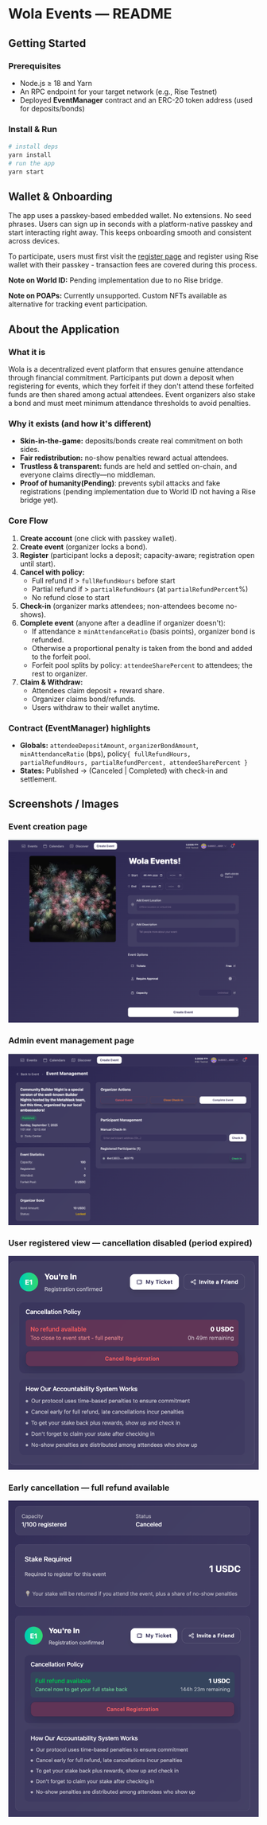 # Wola Events — README

## Getting Started

### Prerequisites
- Node.js ≥ 18 and Yarn
- An RPC endpoint for your target network (e.g., Rise Testnet)
- Deployed **EventManager** contract and an ERC-20 token address (used for deposits/bonds)

### Install & Run
```bash
# install deps
yarn install
# run the app
yarn start
```

## Wallet & Onboarding
The app uses a passkey-based embedded wallet. No extensions. No seed phrases. Users can sign up in seconds with a platform-native passkey and start interacting right away. This keeps onboarding smooth and consistent across devices.

To participate, users must first visit the [register page](https://wola-app-nextjs.vercel.app/register) and register using Rise wallet with their passkey - transaction fees are covered during this process.

**Note on World ID:** Pending implementation due to no Rise bridge.

**Note on POAPs:** Currently unsupported. Custom NFTs available as alternative for tracking event participation.

## About the Application

### What it is
Wola is a decentralized event platform that ensures genuine attendance through financial commitment. Participants put down a deposit when registering for events, which they forfeit if they don't attend these forfeited funds are then shared among actual attendees. Event organizers also stake a bond and must meet minimum attendance thresholds to avoid penalties.

### Why it exists (and how it's different)
- **Skin-in-the-game:** deposits/bonds create real commitment on both sides.
- **Fair redistribution:** no-show penalties reward actual attendees.
- **Trustless & transparent:** funds are held and settled on-chain, and everyone claims directly—no middleman.
- **Proof of humanity(Pending)**: prevents sybil attacks and fake registrations (pending implementation due to World ID not having a Rise bridge yet).

### Core Flow
1. **Create account** (one click with passkey wallet).
2. **Create event** (organizer locks a bond).
3. **Register** (participant locks a deposit; capacity-aware; registration open until start).
4. **Cancel with policy:**
   - Full refund if > `fullRefundHours` before start
   - Partial refund if > `partialRefundHours` (at `partialRefundPercent`%)
   - No refund close to start
5. **Check-in** (organizer marks attendees; non-attendees become no-shows).
6. **Complete event** (anyone after a deadline if organizer doesn't):
   - If attendance ≥ `minAttendanceRatio` (basis points), organizer bond is refunded.
   - Otherwise a proportional penalty is taken from the bond and added to the forfeit pool.
   - Forfeit pool splits by policy: `attendeeSharePercent` to attendees; the rest to organizer.
7. **Claim & Withdraw:**
   - Attendees claim deposit + reward share.
   - Organizer claims bond/refunds.
   - Users withdraw to their wallet anytime.

### Contract (EventManager) highlights
- **Globals:** `attendeeDepositAmount`, `organizerBondAmount`, `minAttendanceRatio` (bps), policy`{ fullRefundHours, partialRefundHours, partialRefundPercent, attendeeSharePercent }`
- **States:** Published → (Canceled | Completed) with check-in and settlement.


## Screenshots / Images

### Event creation page
![Event creation page](packages/nextjs/public/app_images/event-creation.png)

### Admin event management page
![Admin event management](packages/nextjs/public/app_images/event-management-page.png)

### User registered view — cancellation disabled (period expired)
![Late cancellation — no refund](packages/nextjs/public/app_images/after_cancellation-period.png)

### Early cancellation — full refund available
![Early cancellation — full refund](packages/nextjs/public/app_images/before-cancellation-period.png)